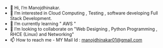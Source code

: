 - 👋 Hi, I’m Manojdhinakar. 
- 👀 I’m interested in Cloud Computing , Testing , software developing Full Stack Development.
- 🌱 I’m currently learning " AWS " 
- 💞️ I’m looking to collaborate on "Web Designing , Python Programming , RHCE (Linux) and Networking"
- 📫 How to reach me - MY Mail Id : manojdhinakar01@gmail.com
   


<!---
Manojdhinakar/Manojdhinakar is a ✨ special ✨ repository because its `README.md` (this file) appears on your GitHub profile.
You can click the Preview link to take a look at your changes.
--->
